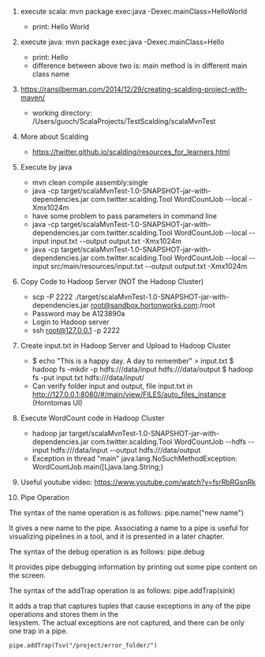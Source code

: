 1. execute scala: mvn package exec:java -Dexec.mainClass=HelloWorld
   * print: Hello World


2. execute java: mvn package exec:java -Dexec.mainClass=Hello
   * print: Hello
   * difference between above two is: main method is in different main class name
   
3. https://ransilberman.com/2014/12/29/creating-scalding-project-with-maven/
   * working directory: /Users/guoch/ScalaProjects/TestScalding/scalaMvnTest
   
4. More about Scalding
   * https://twitter.github.io/scalding/resources_for_learners.html
   
5. Execute by java
   * mvn clean compile assembly:single
   * java -cp target/scalaMvnTest-1.0-SNAPSHOT-jar-with-dependencies.jar com.twitter.scalding.Tool WordCountJob --local -Xmx1024m
   * have some problem to pass parameters in command line
   * java -cp target/scalaMvnTest-1.0-SNAPSHOT-jar-with-dependencies.jar com.twitter.scalding.Tool WordCountJob --local --input input.txt --output output.txt -Xmx1024m
   * java -cp target/scalaMvnTest-1.0-SNAPSHOT-jar-with-dependencies.jar com.twitter.scalding.Tool WordCountJob --local --input src/main/resources/input.txt --output output.txt -Xmx1024m

6. Copy Code to Hadoop Server (NOT the Hadoop Cluster)
   * scp -P 2222 ./target/scalaMvnTest-1.0-SNAPSHOT-jar-with-dependencies.jar root@sandbox.hortonworks.com:/root
   * Password may be A123890a 
   * Login to Hadoop server
   * ssh root@127.0.0.1 -p 2222
   
7. Create input.txt in Hadoop Server and Upload to Hadoop Cluster
   * $ echo "This is a happy day. A day to remember" > input.txt
     $ hadoop fs -mkdir -p hdfs:///data/input hdfs:///data/output
     $ hadoop fs -put input.txt hdfs:///data/input/
   * Can verify folder input and output, file input.txt in http://127.0.0.1:8080/#/main/view/FILES/auto_files_instance (Horntomas UI)
   
8. Execute WordCount code in Hadoop Cluster
   * hadoop jar target/scalaMvnTest-1.0-SNAPSHOT-jar-with-dependencies.jar com.twitter.scalding.Tool WordCountJob --hdfs --input hdfs:///data/input --output hdfs:///data/output
   * Exception in thread "main" java.lang.NoSuchMethodException: WordCountJob.main([Ljava.lang.String;)
   
9. Useful youtube video: https://www.youtube.com/watch?v=fsrRbRGsnRk
   
10. Pipe Operation
   
   The syntax of the name operation is as follows:
      pipe.name("new name")
      
   It gives a new name to the pipe. Associating a name to a pipe is useful for visualizing pipelines in a tool, 
   and it is presented in a later chapter.
   
   The syntax of the debug operation is as follows: pipe.debug
   
   It provides pipe debugging information by printing out some pipe content on the screen.
   
   The syntax of the addTrap operation is as follows: pipe.addTrap(sink)
   
   It adds a trap that captures tuples that cause exceptions in any of the pipe operations and stores them in the  
   lesystem. The actual exceptions are not captured, and there can be only one trap in a pipe.
   
    pipe.addTrap(Tsv("/project/error_folder/")
   
   